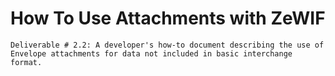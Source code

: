 # How To Use Attachments with ZeWIF

```
Deliverable # 2.2: A developer's how-to document describing the use of Envelope attachments for data not included in basic interchange format.
```
